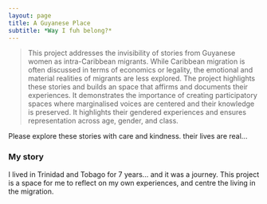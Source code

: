 ```yaml
---
layout: page
title: A Guyanese Place
subtitle: *Way I fuh belong?*
---
```


> This project addresses the invisibility of stories from Guyanese women as intra-Caribbean migrants. While Caribbean migration is often discussed in terms of economics or legality, the emotional and material realities of migrants are less explored. The project highlights these stories and builds an space that affirms and documents their experiences. It demonstrates the importance of creating participatory spaces where marginalised voices are centered and their knowledge is preserved. It highlights their gendered experiences and ensures representation across age, gender, and class.

Please explore these stories with care and kindness. their lives are real... 

### My story

I lived in Trinidad and Tobago for 7 years... and it was a journey. This project is a space for me to reflect on my own experiences, and centre the living in the migration. 
